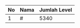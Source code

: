| No | Nama            | Jumlah Level |
|----|-----------------|--------------|
| 1  | #    |    5340        |
